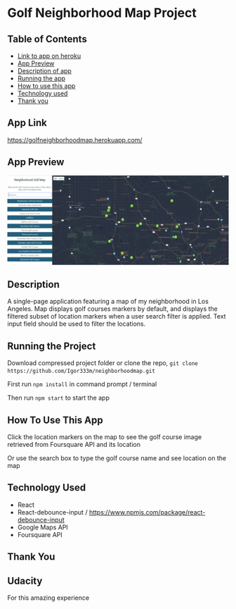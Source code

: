 # Golf Neighborhood Map Project

## Table of Contents

* [Link to app on heroku](#app-link)
* [App Preview](#app-preview)
* [Description of app](#description)
* [Running the app](#running-the-project)
* [How to use this app](#how-to-use-this-app)
* [Technology used](#technology-used)
* [Thank you](#thank-you)

## App Link

https://golfneighborhoodmap.herokuapp.com/

## App Preview

![Golf Neighborhood Map Preview](src/img/golfapp.png)


## Description

A single-page application featuring a map of my neighborhood in Los Angeles. Map displays golf courses markers by default, and displays the filtered subset of location markers when a user search filter is applied. Text input field should be used to filter the locations.

## Running the Project

Download compressed project folder or clone the repo, `git clone https://github.com/Igor333m/neighborhoodmap.git`

First run `npm install` in command prompt / terminal

Then run `npm start` to start the app

## How To Use This App

Click the location markers on the map to see the golf course image retrieved from Foursquare API and its location

Or use the search box to type the golf course name and see location on the map

## Technology Used

* React
* React-debounce-input / https://www.npmjs.com/package/react-debounce-input
* Google Maps API
* Foursquare API

## Thank You

## Udacity 

For this amazing experience
